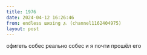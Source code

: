 ```yaml
---
title: 1976
date: 2024-04-12 16:26:46
from: endless шизing ⍼ (channel1162404975)
layout: post
---
```


офигеть собес реально собес и я почти прошёл его
